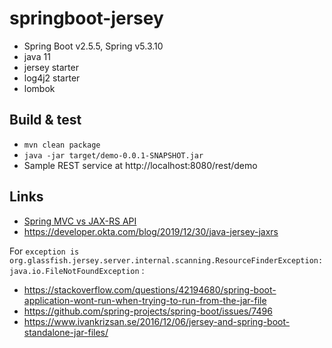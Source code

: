 # springboot-jersey

 - Spring Boot v2.5.5, Spring v5.3.10
 - java 11
 - jersey starter
 - log4j2 starter
 - lombok
 
## Build & test

 - `mvn clean package`
 - `java -jar target/demo-0.0.1-SNAPSHOT.jar`
 - Sample REST service at http://localhost:8080/rest/demo

## Links

 - [Spring MVC vs JAX-RS API](https://www.baeldung.com/rest-api-jax-rs-vs-spring)
 - https://developer.okta.com/blog/2019/12/30/java-jersey-jaxrs

For `exception is org.glassfish.jersey.server.internal.scanning.ResourceFinderException: java.io.FileNotFoundException` :

 - https://stackoverflow.com/questions/42194680/spring-boot-application-wont-run-when-trying-to-run-from-the-jar-file
 - https://github.com/spring-projects/spring-boot/issues/7496
 - https://www.ivankrizsan.se/2016/12/06/jersey-and-spring-boot-standalone-jar-files/
